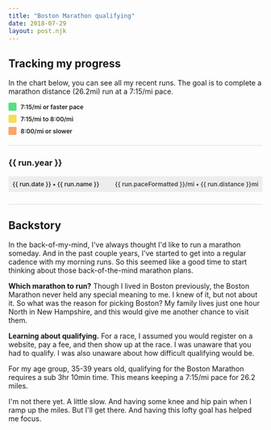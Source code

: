 ```yaml
---
title: "Boston Marathon qualifying"
date: 2018-07-29
layout: post.njk
---
```


## Tracking my progress

In the chart below, you can see all my recent runs. The goal is to complete a marathon distance (26.2mi) run at a 7:15/mi pace.

<div class="center">
  
  <div class="legend">
    <div class="color-info">
        <div class="swatch" style="background-color: #58DF82"></div>7:15/mi or faster pace
    </div>
    <div class="color-info">
      <div class="swatch" style="background-color: #F6DC58"></div>7:15/mi to 8:00/mi
    </div>
    <div class="color-info">
      <div class="swatch" style="background-color: #FCA469"></div>8:00/mi or slower
    </div>
  </div>

  <div id="runs" class="runs">
      <div v-for="(run, index) in runs">
        <h3 v-if="index > 0 && run.year !== runs[index - 1].year">
          {{ run.year }}
        </h3>
        <transition
          appear
          appear-class="custom-appear-class"
          appear-to-class="custom-appear-to-class"
          appear-active-class="custom-appear-active-class"
        >
          <div class="run" :style="getTransition(index)">
            <div class="run-name">
              <a :href="`//strava.com/activities/${run.id}`">{{ run.date }} • {{ run.name }}</a>
            </div>
            <div class="run-metrics">
              {{ run.paceFormatted }}/mi • {{ run.distance }}mi
            </div>
            <div class="distance-bar" :style="`
              width: ${run.distancePercent}%;
              background-color: ${getPaceColor(run.pace)};
            `">
            </div>
          </div>
        </transition>
      </div>
  </div>
</div>


## Backstory

In the back-of-my-mind, I've always thought I'd like to run a marathon someday. And in the past couple years, I've started to get into a regular cadence with my morning runs. So this seemed like a good time to start thinking about those back-of-the-mind marathon plans.

**Which marathon to run?** Though I lived in Boston previously, the Boston Marathon never held any special meaning to me. I knew of it, but not about it. So what was the reason for picking Boston? My family lives just one hour North in New Hampshire, and this would give me another chance to visit them.

**Learning about qualifying.** For a race, I assumed you would register on a website, pay a fee, and then show up at the race. I was unaware that you had to qualify. I was also unaware about how difficult qualifying would be.

For my age group, 35-39 years old, qualifying for the Boston Marathon requires a sub 3hr 10min time. This means
keeping a 7:15/mi pace for 26.2 miles. 

I'm not there yet. A little slow. And having some knee and hip pain when I ramp up the miles. But I'll get there. And having this lofty goal has helped me focus.


<style>
.custom-appear-class {
  opacity: 0;
  transform: translateX(-40px);
}
.custom-appear-to-class {
  opacity: 1;
  transform: translateX(0);
}


.legend {
  padding-bottom: 12px;
  margin-bottom: 24px;
  border-bottom: 1px solid #ddd;
}

.color-info {
  display: flex;
  align-items: center;
  margin-bottom: 8px;
  font-size: 12px;
  font-weight: 600;
}

.swatch {
  display: inline-block;
  width: 16px;
  height: 16px;
  margin-right: 8px;
  border-radius: 2px;
}

.runs {
  padding-bottom: 12px;
  margin-bottom: 24px;
  border-bottom: 1px solid #ddd;
}

.run {
  position: relative;
  display: flex;
  justify-content: space-between;
  background-color: #EDEDED;
  font-size: 12px;
  font-weight: 600;
  margin-bottom: 12px;
  border-radius: 2px;
}

.run a {
  color: #000;
}

.run-name {
  z-index: 1;
  opacity: 0.8;
  padding: 8px;
  white-space: nowrap;
  overflow: hidden;
  text-overflow: ellipsis;
}

.run-metrics {
  z-index: 1;
  display: flex;
  align-items: center;
  flex: 0 0 auto;
  opacity: 0.8;
  padding: 8px;
  text-align: right;
  display: flex;
  align-items: center;
}

.distance-bar {
  z-index: 0;
  position: absolute;
  width: 100%;
  height: 100%;
  border-radius: 2px 0 0 2px;
}
</style>

<script src="/js/axios.min.js"></script>
<script src="/js/vue.min.js"></script>

<script>

var app = new Vue({
  el: '#runs',
  
  data() {
    return {
      runs: [],
    };
  },
  
  created() {
    axios.get('/data/strava-activities-edited-runs.json')
    .then((response) => {
      this.runs = response.data;
    })
    .catch((error) => {
      console.log(error);
    })
  },

  methods: {
    getPaceColor(pace) {
      let paceColor;
      if (pace > 8) {
        paceColor = '#FCA469';
      } else if (pace > 7.25) {
        paceColor = '#F6DC58';
      } else {
        paceColor = '#58DF82';
      }
      return paceColor;
    },
    getTransition(index) {
      return (index < 40) ? `transition: all 0.5s ${index * 0.05}s`: '';
    }
  }
});
</script>

